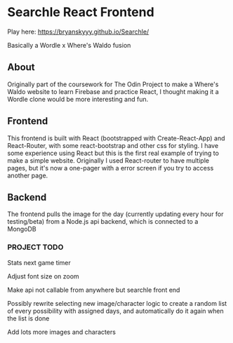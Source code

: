 # Searchle React Frontend

Play here: https://bryanskyyy.github.io/Searchle/

Basically a Wordle x Where's Waldo fusion

## About

Originally part of the coursework for The Odin Project to make a Where's Waldo website to learn Firebase and practice React, I thought making it a Wordle clone would be more interesting and fun.

## Frontend

This frontend is built with React (bootstrapped with Create-React-App) and React-Router, with some react-bootstrap and other css for styling. I have some experience using React but this is the first real example of trying to make a simple website. Originally I used React-router to have multiple pages, but it's now a one-pager with a error screen if you try to access another page.

## Backend

The frontend pulls the image for the day (currently updating every hour for testing/beta) from a Node.js api backend, which is connected to a MongoDB

### PROJECT TODO

Stats next game timer

Adjust font size on zoom

Make api not callable from anywhere but searchle front end

Possibly rewrite selecting new image/character logic to create a random list of every possibility with assigned days, and automatically do it again when the list is done

Add lots more images and characters


